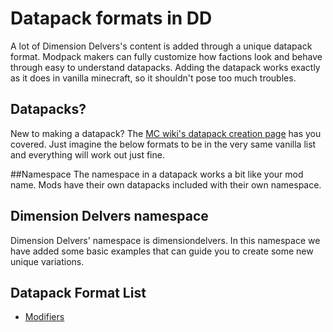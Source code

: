 # Datapack formats in DD

A lot of Dimension Delvers's content is added through a unique datapack format. Modpack makers can fully customize how factions look and behave through easy to understand datapacks. Adding the datapack works exactly as it does in vanilla minecraft, so it shouldn't pose too much troubles.

## Datapacks?
New to making a datapack? The [MC wiki's datapack creation page](https://minecraft.wiki/w/Tutorial:Creating_a_data_pack) has you covered. Just imagine the below formats to be in the very same vanilla list and everything will work out just fine.

##Namespace
The namespace in a datapack works a bit like your mod name. Mods have their own datapacks included with their own namespace.

## Dimension Delvers namespace
Dimension Delvers' namespace is dimensiondelvers. In this namespace we have added some basic examples that can guide you to create some new unique variations.

## Datapack Format List
- [Modifiers](modifiers.md)

